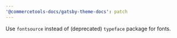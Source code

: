 ```yaml
---
'@commercetools-docs/gatsby-theme-docs': patch
---
```


Use `fontsource` instead of (deprecated) `typeface` package for fonts.
